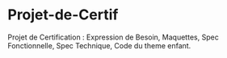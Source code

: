 # Projet-de-Certif
Projet de Certification : Expression de Besoin, Maquettes, Spec Fonctionnelle, Spec Technique, Code du theme enfant.
